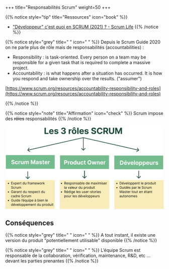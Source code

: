 +++
title="Responsabilités Scrum"
weight=50
+++

{{% notice style="tip" title="Ressources" icon="book" %}}
- ["Développeur" c'est quoi en SCRUM (2021) ? - Scrum Life](https://youtu.be/Ztm9FipQkd0)
{{% /notice %}}


{{% notice style="grey" title=" " icon=" " %}}
Depuis le Scrum Guide 2020 on ne parle plus de rôle mais de responsabilités (accountabilities) :
- Responsibility : is task-oriented. Every person on a team may be responsible for a given task that is required to complete a massive project. 
- Accountability : is what happens after a situation has occurred. It is how you respond and take ownership over the results. ("assumer")

[https://www.scrum.org/resources/accountability-responsibility-and-roles](https://www.scrum.org/resources/accountability-responsibility-and-roles)

{{% /notice %}}


{{% notice style="note" title="Affirmation" icon="check" %}}
Scrum impose des ~~rôles~~ responsabilités
{{% /notice %}}

![Roles Scrum](images/scrum_roles.png)

## Conséquences
{{% notice style="grey" title=" " icon=" " %}}
A tout instant, il existe une version du produit "potentiellement utilisable" disponible
{{% /notice %}}

{{% notice style="grey" title=" " icon=" " %}}
L’équipe Scrum est responsable de la collaboration, vérification, maintenance, R&D, etc ...
devant les parties prenantes
{{% /notice %}}